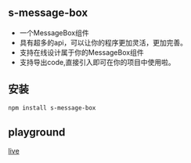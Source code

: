 ## s-message-box
- 一个MessageBox组件
- 具有超多的api，可以让你的程序更加灵活，更加完善。
- 支持在线设计属于你的MessageBox组件
- 支持导出code,直接引入即可在你的项目中使用啦。

## 安装
```bash
npm install s-message-box
```

## playground
[live](http://s-message-box.hejian.club/)
